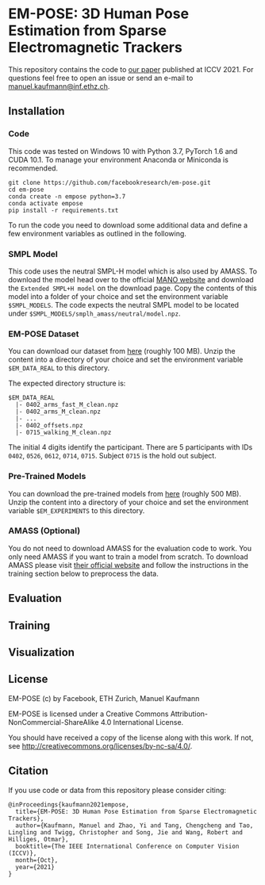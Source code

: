 # EM-POSE: 3D Human Pose Estimation from Sparse Electromagnetic Trackers

This repository contains the code to [our paper](https//ait.ethz.ch/projects/2021/em-pose/) published at ICCV 2021. For questions feel free to open an issue or send an e-mail to [manuel.kaufmann@inf.ethz.ch](mailto:manuel.kaufmann@inf.ethz.ch).

## Installation

### Code
This code was tested on Windows 10 with Python 3.7, PyTorch 1.6 and CUDA 10.1. To manage your environment Anaconda or Miniconda is recommended.

```commandline
git clone https://github.com/facebookresearch/em-pose.git
cd em-pose
conda create -n empose python=3.7
conda activate empose
pip install -r requirements.txt
```

To run the code you need to download some additional data and define a few environment variables as outlined in the following.

### SMPL Model
This code uses the neutral SMPL-H model which is also used by AMASS. To download the model head over to the official [MANO website](https://mano.is.tue.mpg.de/) and download the `Extended SMPL+H model` on the download page. Copy the contents of this model into a folder of your choice and set the environment variable `$SMPL_MODELS`. The code expects the neutral SMPL model to be located under `$SMPL_MODELS/smplh_amass/neutral/model.npz`.

### EM-POSE Dataset
You can download our dataset from [here](https://dataset.ait.ethz.ch/downloads/kL298kEiqA/data.zip) (roughly 100 MB). Unzip the content into a directory of your choice and set the environment variable `$EM_DATA_REAL` to this directory.

The expected directory structure is:

```commandline
$EM_DATA_REAL
  |- 0402_arms_fast_M_clean.npz
  |- 0402_arms_M_clean.npz
  |- ...
  |- 0402_offsets.npz
  |- 0715_walking_M_clean.npz
```

The initial 4 digits identify the participant. There are 5 participants with IDs `0402`, `0526`, `0612`, `0714`, `0715`. Subject `0715` is the hold out subject.

### Pre-Trained Models
You can download the pre-trained models from [here](https://dataset.ait.ethz.ch/downloads/kL298kEiqA/models.zip) (roughly 500 MB). Unzip the content into a directory of your choice and set the environment variable `$EM_EXPERIMENTS` to this directory.

### AMASS (Optional)
You do not need to download AMASS for the evaluation code to work. You only need AMASS if you want to train a model from scratch. To download AMASS please visit [their official website](https://amass.is.tue.mpg.de/) and follow the instructions in the training section below to preprocess the data.

## Evaluation


## Training


## Visualization


## License
EM-POSE (c) by Facebook, ETH Zurich, Manuel Kaufmann

EM-POSE is licensed under a Creative Commons Attribution-NonCommercial-ShareAlike 4.0 International License.

You should have received a copy of the license along with this work. If not, see <http://creativecommons.org/licenses/by-nc-sa/4.0/>.

## Citation
If you use code or data from this repository please consider citing:

```commandline
@inProceedings{kaufmann2021empose,
  title={EM-POSE: 3D Human Pose Estimation from Sparse Electromagnetic Trackers},
  author={Kaufmann, Manuel and Zhao, Yi and Tang, Chengcheng and Tao, Lingling and Twigg, Christopher and Song, Jie and Wang, Robert and Hilliges, Otmar},
  booktitle={The IEEE International Conference on Computer Vision (ICCV)},
  month={Oct},
  year={2021}
}
```